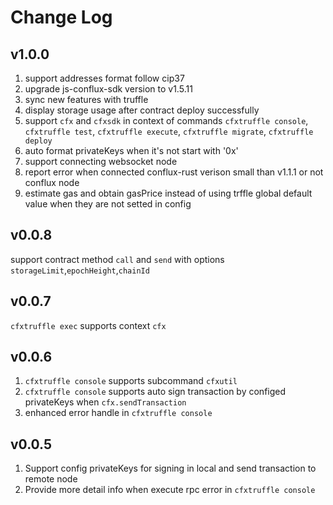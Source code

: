 
# Change Log

## v1.0.0
1. support addresses format follow cip37
2. upgrade js-conflux-sdk version to v1.5.11
3. sync new features with truffle
4. display storage usage after contract deploy successfully
5. support `cfx` and `cfxsdk` in context of commands `cfxtruffle console`, `cfxtruffle test`, `cfxtruffle execute`, `cfxtruffle migrate`, `cfxtruffle deploy`
6. auto format privateKeys when it's not start with '0x'
7. support connecting websocket node
8. report error when connected conflux-rust verison small than v1.1.1 or not conflux node
9. estimate gas and obtain gasPrice instead of using trffle global default value when they are not setted in config

## v0.0.8
support contract method `call` and `send` with options `storageLimit`,`epochHeight`,`chainId`

## v0.0.7
`cfxtruffle exec` supports context `cfx`

## v0.0.6
1. `cfxtruffle console` supports subcommand `cfxutil`
2. `cfxtruffle console` supports auto sign transaction by configed privateKeys when `cfx.sendTransaction`
3. enhanced error handle in `cfxtruffle console`

## v0.0.5
1. Support config privateKeys for signing in local and send transaction to remote node
2. Provide more detail info when execute rpc error in `cfxtruffle console`
